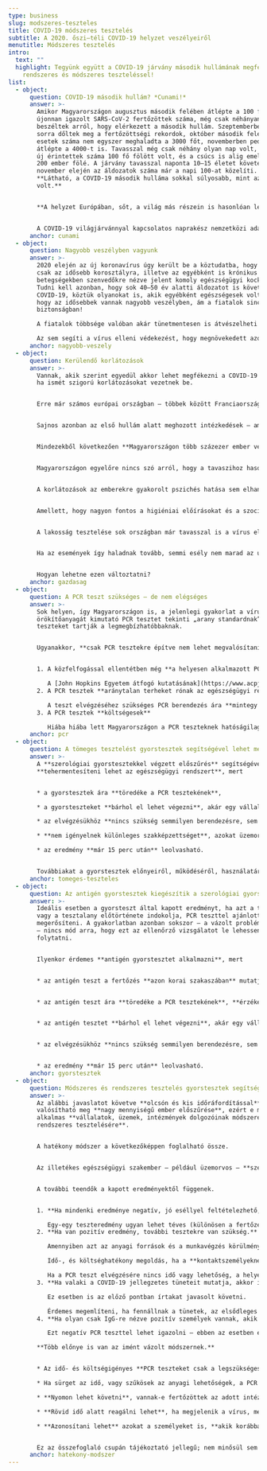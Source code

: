 ```yaml
---
type: business
slug: modszeres-teszteles
title: COVID-19 módszeres tesztelés
subtitle: A 2020. őszi–téli COVID-19 helyzet veszélyeiről
menutitle: Módszeres tesztelés
intro:
  text: ""
  highlight: Tegyünk együtt a COVID-19 járvány második hullámának megfékezéséért
    rendszeres és módszeres teszteléssel!
list:
  - object:
      question: COVID-19 második hullám? *Cunami!*
      answer: >-
        Amikor Magyarországon augusztus második felében átlépte a 100 főt az
        újonnan igazolt SARS-CoV-2 fertőzöttek száma, még csak néhányan
        beszéltek arról, hogy elérkezett a második hullám. Szeptemberben már
        sorra dőltek meg a fertőzöttségi rekordok, október második felében az új
        esetek száma nem egyszer meghaladta a 3000 főt, novemberben pedig
        átlépte a 4000-t is. Tavasszal még csak néhány olyan nap volt, amikor az
        új érintettek száma 100 fő fölött volt, és a csúcs is alig emelkedett
        200 ember fölé. A járvány tavasszal naponta 10–15 életet követelt –
        november elején az áldozatok száma már a napi 100-at közelíti.
        **Látható, a COVID-19 második hulláma sokkal súlyosabb, mint az első
        volt.**


        **A helyzet Európában, sőt, a világ más részein is hasonlóan lesújtó.** A fertőzöttek száma október derekán már a 40 millió főt közelítette, a halálos áldozatok száma pedig átlépte az egymilliót. [Ezen az oldalon](https://covid19.healthdata.org/global?view=total-deaths&tab=trend) nyomon lehet követni, hogy különböző forgatókönyvek mellett hogyan fognak alakulni 2020. végéig a COVID-19 okozta halálozási arányok. Az előrejelzések alapján még ismételt korlátozások mellett is 2 millió főre kell számítani, ám ha az alapvető szociális érintkezési szabályok sem teljesülnek, a 3 millió főt is elérheti.


        A COVID-19 világjárvánnyal kapcsolatos naprakész nemzetközi adatokat többek között a <https://ourworldindata.org/coronavirus/> oldalon lehet megtalálni. Bármelyik ország statisztikái megtekinthetőek, a magyar adatok ide kattintva nézhetőek meg: [link](https://ourworldindata.org/coronavirus/country/hungary?country=~HUN).
      anchor: cunami
  - object:
      question: Nagyobb veszélyben vagyunk
      answer: >-
        2020 elején az új koronavírus úgy került be a köztudatba, hogy az főként
        csak az idősebb korosztályra, illetve az egyébként is krónikus
        betegségekben szenvedőkre nézve jelent komoly egészségügyi kockázatot.
        Tudni kell azonban, hogy sok 40–50 év alatti áldozatot is követelt már a
        COVID-19, köztük olyanokat is, akik egyébként egészségesek voltak. Igaz,
        hogy az idősebbek vannak nagyobb veszélyben, ám a fiatalok sincsenek
        biztonságban!

        A fiatalok többsége valóban akár tünetmentesen is átvészelheti a fertőzést – sajnálatos módon azonban éppen ők lesznek azok, akik anélkül, hogy tudatában lennének annak, hogy hordozzák a vírust, terjesztik azt – és továbbadják a COVID-19-et ismerőseiknek, családtagjaiknak. Azoknak is, akikre nézve az már sokkal nagyobb veszélyt jelent!

        Az sem segíti a vírus elleni védekezést, hogy megnövekedett azok száma is, akik megkérdőjelezik a védekezés fontosságát, bagatellizálják a COVID-19 okozta veszélyt, vagy akár a vírus létezését is tagadják. Akik még a legalapvetőbb szabályokat – a maszk viselését, a rendelkezésre bocsátott fertőtlenítő használatát, vagy a szociális érintkezés ajánlásait – is megszegik, felelőtlen magatartásukkal gyorsítják a vírus terjedését.
      anchor: nagyobb-veszely
  - object:
      question: Kerülendő korlátozások
      answer: >-
        Vannak, akik szerint egyedül akkor lehet megfékezni a COVID-19 járványt,
        ha ismét szigorú korlátozásokat vezetnek be.


        Erre már számos európai országban – többek között Franciaországban, Olaszországban, Nagy-Britanniában – sor is került.


        Sajnos azonban az első hullám alatt meghozott intézkedések – amelyek közül néhány nyáron is életben volt, **egész szektorokat bénítottak meg**. a vendéglátás, a turizmus, a rendezvényszervezés bevétele töredékére esett vissza. Rengeteg intézmény, vállalat, üzlet kénytelen volt időlegesen bezárni.


        Mindezekből következően **Magyarországon több százezer ember veszítette el átmenetileg vagy véglegesen a munkáját**; rengeteg embernél a kijárási korlátozások fogyasztási korlátozásokkal is együtt kellett, hogy járjanak. Mindez természetesen a többi gazdasági szereplőre is hatást gyakorolt – aminek következményeként **a COVID-19 elleni védekezés a gazdasági világválságokhoz mérhető visszaesést okozott**.


        Magyarországon egyelőre nincs szó arról, hogy a tavaszihoz hasonló szigorú korlátozásokat vezetnének be – ám, ha arra sor kerül, **a gazdasági károk mértéke felbecsülhetetlen lesz**.


        A korlátozások az emberekre gyakorolt pszichés hatása sem elhanyagolható. A munkahely elvesztése, a bezártság, az elmaradt programok, nyaralások miatti frusztráció érezhetően megváltoztatta a társadalom alaphangulatát – a bizonytalanság és feszültség pedig sok embert a felelőtlen magatartásminták felé terelhet.


        Amellett, hogy nagyon fontos a higiéniai előírásokat és a szociális érintkezés szabályait betartani, **a vírus terjedését hatékonyan lassítja a rendszeres és módszeres tesztelés is**, hiszen e módszerrel azonosítani lehet a fertőzötteket, akiket elkülönítve meggátolható, hogy terjesszék a megbetegedést.


        A lakosság tesztelése sok országban már tavasszal is a vírus elleni védekezés gyakorlatának része volt. Magyarország e téren elmaradt más államoktól – sok szakember rá is mutatott e tényre. Mostanra azonban már megváltozott a helyzet. Sokkal többet tesztelünk, naponta már 15&thinsp;000-nél is többet. A pozitív eredmények aránya viszont azt mutatja, **mindez még mindig nagyon kevés**. Az Egészségügyi Világszervezet (WHO) ajánlásai alapján a járvány akkor van ellenőrzés alatt, ha a pozitív tesztek aránya 5% alatt van – hazánkban e mutató november elején már 20% fölött volt! A gyakorlatban ez azt jelenti, **nagyon sok fertőzött marad felfedezetlenül – ők pedig, ha nem észlelnek tüneteket, maguk is terjesztik a fertőzést**.


        Ha az események így haladnak tovább, semmi esély nem marad az új koronavírus kordában tartására, ami az egészségügy és a gazdaság összeomlásához vezethet.


        Hogyan lehetne ezen változtatni?
      anchor: gazdasag
  - object:
      question: A PCR teszt szükséges – de nem elégséges
      answer: >-
        Sok helyen, így Magyarországon is, a jelenlegi gyakorlat a vírus
        örökítőanyagát kimutató PCR tesztet tekinti „arany standardnak”, mivel e
        teszteket tartják a legmegbízhatóbbaknak.


        Ugyanakkor, **csak PCR tesztekre építve nem lehet megvalósítani a COVID-19 elleni védekezés e szintjét**. Félreértés ne essék, **hatalmas szükség van a PCR tesztekre**, ám **kizárólag azokat használva nem valósítható meg az emberek széles körű vizsgálata**. Érdemes röviden összefoglalni, miért nem.


        1. A közfelfogással ellentétben még **a helyesen alkalmazott PCR tesztek megbízhatósága is elmarad a 100%-tól**.

           A [John Hopkins Egyetem átfogó kutatásának](https://www.acpjournals.org/doi/10.7326/M20-1495) eredményei a következőképpen foglalhatóak össze. A tünetek megjelenését megelőzően a PCR tesztek 0–33% eséllyel mutatták ki a vírust. A tünetek jelentkezésének első napján a PCR teszt 62% eséllyel jelez, majd az arány emelkedik, pár nap múlva eléri a 80%-ot. Ezt követően a PCR teszt megbízhatóság csökken, 2 héttel a tünetek megjelenését követően már ismét csak 33%.
        2. A PCR tesztek **aránytalan terheket rónak az egészségügyi rendszerre**

           A teszt elvégzéséhez szükséges PCR berendezés ára **mintegy 10 millió forintnál kezdődik**. Ezek hozzáférhetősége, és az **igen összetett vizsgálatot elvégezni képes szakemberek száma is korlátozza az elvégezhető PCR tesztek számát**. Ráadásul, a mintavételezéshez és a reakcióhoz szükséges **fogyóeszközök** (felszerelések, anyagok stb., amelyekből minden vizsgálathoz újabb adagot kell felhasználni) **is költségesek**. Ezekből következik, hogy a magyar állami és magán intézményrendszer **elérte a kapacitásai határait**.Sok helyen **napokat kell várni a tesztidőpontra**, majd az **eredményekre is**. Mindez **hatalmas veszélyeket rejt magában**, hiszen ez alatt az idő alatt, ha a tesztelendő személy továbbra is emberek közé jár, másoknak is továbbadja a fertőzést.
        3. A PCR tesztek **költségesek**

           Hiába hiába lett Magyarországon a PCR teszteknek hatóságilag megszabott ára, az **így is olyan magas**, hogy a lakosság jelentős része nem engedheti meg magának a teszt elvégeztetését. Az **intézmények, vállalatok túlnyomó többsége sem tudja megfizetni** az összes alkalmazott (akár többszöri) leteszteltetését. A lényegesen olcsóbb, vagy ingyenes tömeges tesztelés sem volna reális megoldás. Az ugyanis csak jelentős állami támogatással valósulhatna meg – a források viszont a világjárvány első hulláma miatt már most is szűkösek.
      anchor: pcr
  - object:
      question: A tömeges tesztelést gyorstesztek segítségével lehet megvalósítani
      answer: >-
        A **szerológiai gyorstesztekkel végzett előszűrés** segítségével
        **tehermentesíteni lehet az egészségügyi rendszert**, mert


        * a gyorstesztek ára **töredéke a PCR tesztekének**,

        * a gyorsteszteket **bárhol el lehet végezni**, akár egy vállalat, iskola megfelelő helyiségében is,

        * az elvégzésükhöz **nincs szükség semmilyen berendezésre, sem további fogyóeszközökre**,

        * **nem igényelnek különleges szakképzettséget**, azokat üzemorvos, szakorvos, vagy más egészségügyi dolgozó is elvégezheti,

        * az eredmény **már 15 perc után** leolvasható.


        Továbbiakat a gyorstesztek előnyeiről, működéséről, használatáról [a termékeinket bemutató oldalon](/) lehet olvasni.
      anchor: tomeges-teszteles
  - object:
      question: Az antigén gyorstesztek kiegészítik a szerológiai gyorsteszteket
      answer: >-
        Ideális esetben a gyorsteszt által kapott eredményt, ha azt a tünetek,
        vagy a tesztalany előtörténete indokolja, PCR teszttel ajánlott
        megerősíteni. A gyakorlatban azonban sokszor – a vázolt problémák miatt
        – nincs mód arra, hogy ezt az ellenőrző vizsgálatot le lehessen
        folytatni.


        Ilyenkor érdemes **antigén gyorstesztet alkalmazni**, mert


        * az antigén teszt a fertőzés **azon korai szakaszában** mutatja ki a vírust, amikor még a gyorsteszt erre nem alkalmas,


        * az antigén teszt ára **töredéke a PCR tesztekének**, **érzékenysége** azonban – a tünetek megjelenését követő 7 napon belül – **nem sokkal marad el azokétól**


        * az antigén tesztet **bárhol el lehet végezni**, akár egy vállalat, iskola megfelelő helyiségében is,


        * az elvégzésükhöz **nincs szükség semmilyen berendezésre, sem további fogyóeszközökre**,


        * az eredmény **már 15 perc után** leolvasható.
      anchor: gyorstesztek
  - object:
      question: Módszeres és rendszeres tesztelés gyorstesztek segítségével
      answer: >-
        Az alábbi javaslatot követve **olcsón és kis időráfordítással**
        valósítható meg **nagy mennyiségű ember előszűrése**, ezért e módszer
        alkalmas **vállalatok, üzemek, intézmények dolgozóinak módszeres és
        rendszeres tesztelésére**.


        A hatékony módszer a következőképpen foglalható össze.


        Az illetékes egészségügyi szakember – például üzemorvos – **szerológiai gyorsteszttel leteszteli az összes olyan dolgozót, akik között fennáll a COVID-19 terjedésének veszélye**. Ez akár munkakezdés előtt is elvégezhető.


        A további teendők a kapott eredményektől függenek.


        1. **Ha mindenki eredménye negatív, jó eséllyel feltételezhető, hogy az intézményben nincs jelen a vírus*.***

           Egy-egy teszteredmény ugyan lehet téves (különösen a fertőzés korai szakaszában), ám, mivel **sok embert** tesztelnek egyszerre, **annak az esélye**, hogy az összes fertőzött személyre téves negatív eredményt ad a teszt, **elenyésző**. Nem zárható ki azonban, hogy a tesztelt emberek közt csak egyetlen, vagy nagyon kevés friss fertőzött van, akit még nem lehet a gyorsteszttel azonosítani. (Jóllehet, a megbetegedés nagyon korai szakaszában a PCR teszt sem mutatja ki a fertőzést.) Ezért érdemes a tesztelést **rendszeresen, például 7–10 naponta megismételni** – amivel minimalizálható annak a veszélye, hogy a vírus gyorsan szétterjedjen a közösségben.
        2. **Ha van pozitív eredmény, további tesztekre van szükség.**

           Amennyiben azt az anyagi források és a munkavégzés körülményei lehetővé teszik, **az érintetteknél, és azok közvetlen kontaktjainál el kell végeztetni a PCR tesztet is**. Akiknél **ez utóbbi is pozitív**, azokat az érvényes járványügyi protokoll alapján **el kell különíteni**, illetve, a tünetek függvényében orvosi ellátásban kell részesíteni.

           Idő-, és költséghatékony megoldás, ha a **kontaktszemélyeknél antigén gyorstesztet végeznek**. Az ugyanis a fertőzés korai szakaszában kimutatja a vírus jelenlétét – pontosan abban az időszakban, amikor a szerológiai teszt még negatív eredményt ad. E módszerrel **rövid idő alatt kideríthető**, az érintett továbbadta-e már a fertőzést másoknak is. (Akiknél az antigén teszt pozitív, azokat el kell különíteni, és a lehetőségek függvényében a fertőzést PCR teszttel lehet igazolni.)

           Ha a PCR teszt elvégzésére nincs idő vagy lehetőség, a helyett az érintettnél is végezhető antigén gyorsteszt, feltéve, ha az illető csak IgG-re nézve volt pozitív, ami utalhat a múltban lezajlott fertőzésre is. (Az IgM pozitivitás az esetek túlnyomó részében fertőzőképes állapotra utal, azt mindenképp javasolt PCR teszttel megerősíteni.)
        3. **Ha valaki a COVID-19 jellegzetes tüneteit mutatja, akkor is úgy kell rá tekinteni, mintha a teszteredménye pozitív lenne, ha az egyébként negatív volt.**

           Ez esetben is az előző pontban írtakat javasolt követni.

           Érdemes megemlíteni, ha fennállnak a tünetek, az elsődleges fontosságú teendő az érintett elkülönítése, illetve megfelelő orvosi ellátásban részesítése. Ilyen esetben célszerű minden negatív teszteredményt PCR (vagy annak hiányában antigén) teszt elvégzésével ellenőrizni – beleértve a negatív PCR eredményt is.
        4. **Ha olyan csak IgG-re nézve pozitív személyek vannak, akik tünetmentesek, nagy az esélye, hogy ezek a személyek már korábban átestek a vírusfertőzésen.**

           Ezt negatív PCR teszttel lehet igazolni – ebben az esetben e személyek folytathatják a munkát, mert (jelen tudásunk szerint) hosszabb időre védetté váltak a vírussal szemben.

        **Több előnye is van az imént vázolt módszernek.**


        * Az idő- és költségigényes **PCR teszteket csak a legszükségesebb helyzetekben** és esetekben **kell elvégeztetni**.

        * Ha sürget az idő, vagy szűkösek az anyagi lehetőségek, a PCR tesztek jelentős része **kiváltható olcsóbban és gyorsabban elvégezhető antigén tesztekkel**.

        * **Nyomon lehet követni**, vannak-e fertőzöttek az adott intézményben.

        * **Rövid idő alatt reagálni lehet**, ha megjelenik a vírus, még akkor is, ha az érintettek tünetmentesek, vagy csak enyhe tüneteket mutatnak. Azok elkülönítésével a többiek biztonságosan folytathatják a munkát.

        * **Azonosítani lehet** azokat a személyeket is, **akik korábban már megfertőződtek** a vírussal.


        Ez az összefoglaló csupán tájékoztató jellegű; nem minősül sem orvosi, sem járványügyi tanácsadásnak. Amennyiben Önnél, vagy alkalmazottainál fennáll a COVID-19 fertőzés gyanúja vagy igazolódik, a további teendők tekintetében kérje ki üzemorvosa vagy más egészségügyi szakember véleményét, illetve forduljon az illetékes járványügyi hatósághoz.
      anchor: hatekony-modszer
---
```

